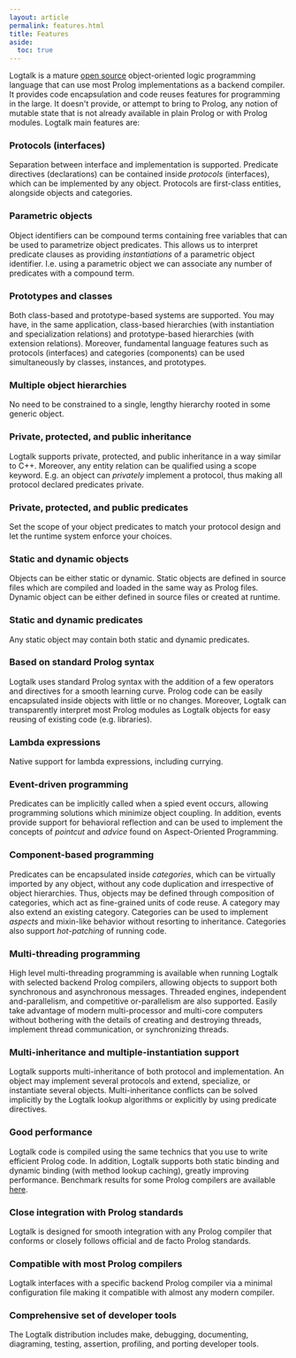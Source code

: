 ```yaml
---
layout: article
permalink: features.html
title: Features
aside:
  toc: true
---
```


Logtalk is a mature [open source](https://github.com/LogtalkDotOrg/logtalk3/blob/master/LICENSE.txt) object-oriented logic
programming language that can use most Prolog implementations as a
backend compiler. It provides code encapsulation and code reuses
features for programming in the large. It doesn\'t provide, or attempt
to bring to Prolog, any notion of mutable state that is not already
available in plain Prolog or with Prolog modules. Logtalk main features
are:


### Protocols (interfaces)

Separation between interface and implementation is supported.
Predicate directives (declarations) can be contained inside
*protocols* (interfaces), which can be implemented by any object.
Protocols are first-class entities, alongside objects and
categories.


### Parametric objects

Object identifiers can be compound terms containing free variables
that can be used to parametrize object predicates. This allows us
to interpret predicate clauses as providing *instantiations* of a
parametric object identifier. I.e. using a parametric object we
can associate any number of predicates with a compound term.


### Prototypes and classes

Both class-based and prototype-based systems are supported.
You may have, in the same application, class-based hierarchies
(with instantiation and specialization relations) and
prototype-based hierarchies (with extension relations). Moreover,
fundamental language features such as protocols (interfaces) and
categories (components) can be used simultaneously by classes,
instances, and prototypes.


### Multiple object hierarchies

No need to be constrained to a single, lengthy hierarchy rooted in
some generic object.


### Private, protected, and public inheritance

Logtalk supports private, protected, and public inheritance in a
way similar to C++. Moreover, any entity relation can be qualified
using a scope keyword. E.g. an object can *privately* implement a
protocol, thus making all protocol declared predicates private.


### Private, protected, and public predicates

Set the scope of your object predicates to match your protocol
design and let the runtime system enforce your choices.


### Static and dynamic objects

Objects can be either static or dynamic. Static objects are
defined in source files which are compiled and loaded in the same
way as Prolog files. Dynamic object can be either defined in
source files or created at runtime.


### Static and dynamic predicates

Any static object may contain both static and dynamic predicates.


### Based on standard Prolog syntax

Logtalk uses standard Prolog syntax with the addition of a few
operators and directives for a smooth learning curve. Prolog code
can be easily encapsulated inside objects with little or no
changes. Moreover, Logtalk can transparently interpret most Prolog
modules as Logtalk objects for easy reusing of existing code (e.g.
libraries).


### Lambda expressions

Native support for lambda expressions, including currying.


### Event-driven programming

Predicates can be implicitly called when a spied event occurs,
allowing programming solutions which minimize object coupling. In
addition, events provide support for behavioral reflection and can
be used to implement the concepts of *pointcut* and *advice* found
on Aspect-Oriented Programming.


### Component-based programming

Predicates can be encapsulated inside *categories*, which can be
virtually imported by any object, without any code duplication and
irrespective of object hierarchies. Thus, objects may be defined
through composition of categories, which act as fine-grained units
of code reuse. A category may also extend an existing category.
Categories can be used to implement *aspects* and mixin-like
behavior without resorting to inheritance. Categories also support
*hot-patching* of running code.


### Multi-threading programming

High level multi-threading programming is available when running
Logtalk with selected backend Prolog compilers, allowing objects
to support both synchronous and asynchronous messages. Threaded
engines, independent and-parallelism, and competitive
or-parallelism are also supported. Easily take advantage of modern
multi-processor and multi-core computers without bothering with
the details of creating and destroying threads, implement thread
communication, or synchronizing threads.


### Multi-inheritance and multiple-instantiation support

Logtalk supports multi-inheritance of both protocol and
implementation. An object may implement several protocols and
extend, specialize, or instantiate several objects.
Multi-inheritance conflicts can be solved implicitly by the
Logtalk lookup algorithms or explicitly by using predicate
directives.


### Good performance

Logtalk code is compiled using the same technics that you use to
write efficient Prolog code. In addition, Logtalk supports both
static binding and dynamic binding (with method lookup caching),
greatly improving performance. Benchmark results for some Prolog
compilers are available [here](performance.html).


### Close integration with Prolog standards

Logtalk is designed for smooth integration with any Prolog
compiler that conforms or closely follows official and de facto
Prolog standards.


### Compatible with most Prolog compilers

Logtalk interfaces with a specific backend Prolog compiler via a
minimal configuration file making it compatible with almost any
modern compiler.


### Comprehensive set of developer tools

The Logtalk distribution includes make, debugging, documenting,
diagraming, testing, assertion, profiling, and porting developer
tools.
